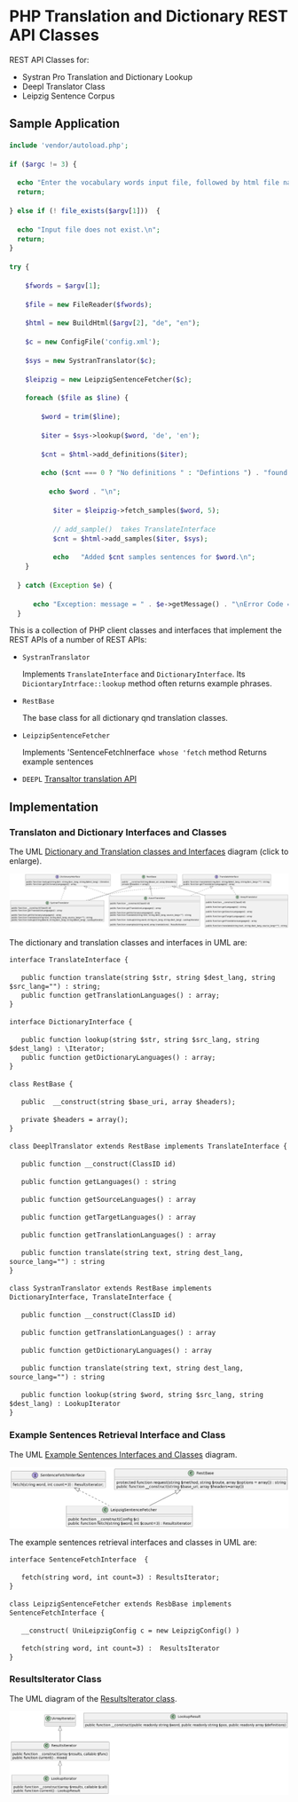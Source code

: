 # PHP Translation and Dictionary REST API Classes

REST API Classes for:

- Systran Pro Translation and Dictionary Lookup
- Deepl Translator Class
- Leipzig Sentence Corpus

## Sample Application

```php
include 'vendor/autoload.php';

if ($argc != 3) {

  echo "Enter the vocabulary words input file, followed by html file name (without .html).\n";
  return;

} else if (! file_exists($argv[1]))  {

  echo "Input file does not exist.\n";
  return;
}

try {
    
    $fwords = $argv[1];
 
    $file = new FileReader($fwords);
    
    $html = new BuildHtml($argv[2], "de", "en");

    $c = new ConfigFile('config.xml');
    
    $sys = new SystranTranslator($c);
    
    $leipzig = new LeipzigSentenceFetcher($c);
  
    foreach ($file as $line) {
       
        $word = trim($line);
        
        $iter = $sys->lookup($word, 'de', 'en');
      
        $cnt = $html->add_definitions($iter); 

        echo ($cnt === 0 ? "No definitions " : "Defintions ") . "found for $word \n";   

          echo $word . "\n";
           
           $iter = $leipzig->fetch_samples($word, 5);
           
           // add_sample()  takes TranslateInterface
           $cnt = $html->add_samples($iter, $sys); 
          
           echo   "Added $cnt samples sentences for $word.\n";
    }
 
  } catch (Exception $e) {

      echo "Exception: message = " . $e->getMessage() . "\nError Code = " . $e->getCode() . "\n";
  }
```

This is a collection of PHP client classes and interfaces that implement the REST APIs of a number of REST APIs:

- `SystranTranslator`

   Implements `TranslateInterface` and `DictionaryInterface`. Its `DiciontaryIntrface::lookup` method  often returns example phrases.

-  `RestBase`

    The base class for all dictionary qnd translation classes. 

- `LeipzipSentenceFetcher`

   Implements 'SentenceFetchInerface` whose 'fetch` method Returns example sentences

- `DEEPL` [Transaltor translation API](https://www.deepl.com/docs-api)

## Implementation

### Translaton and Dictionary Interfaces and Classes

The UML [Dictionary and Translation classes and Interfaces](/assets/images/dict-trans-classes.png) diagram (click to enlarge).

![UML Dictionary and Translation Classes and Interface Diagram](/assets/images/dict-trans-classes.png)

The dictionary and translation classes and interfaces in UML are:

```plantuml
interface TranslateInterface {

   public function translate(string $str, string $dest_lang, string $src_lang="") : string;
   public function getTranslationLanguages() : array;
}

interface DictionaryInterface {
   
   public function lookup(string $str, string $src_lang, string $dest_lang) : \Iterator; 
   public function getDictionaryLanguages() : array; 
}

class RestBase {

   public  __construct(string $base_uri, array $headers); 
  
   private $headers = array(); 
}

class DeeplTranslator extends RestBase implements TranslateInterface {
   
   public function __construct(ClassID id)
   
   public function getLanguages() : string

   public function getSourceLanguages() : array

   public function getTargetLanguages() : array
   
   public function getTranslationLanguages() : array

   public function translate(string text, string dest_lang, source_lang="") : string 
}

class SystranTranslator extends RestBase implements DictionaryInterface, TranslateInterface {

   public function __construct(ClassID id)
   
   public function getTranslationLanguages() : array

   public function getDictionaryLanguages() : array 
    
   public function translate(string text, string dest_lang, source_lang="") : string 
   
   public function lookup(string $word, string $src_lang, string $dest_lang) : LookupIterator
}
```

### Example Sentences Retrieval Interface and Class

The UML [Example Sentences Interfaces and Classes](/assets/images/sentence-fetcher.png) diagram.

![UML of Examples Sentence Retrieval Class and Interface Diagram](/assets/images/sentence-fetcher.png)

The example sentences retrieval interfaces and classes in UML are:

```plantuml
interface SentenceFetchInterface  { 

   fetch(string word, int count=3) : ResultsIterator;
}

class LeipzigSentenceFetcher extends ResbBase implements SentenceFetchInterface {

   __construct( UniLeipzigConfig c = new LeipzigConfig() )
   
   fetch(string word, int count=3) :  ResultsIterator
}
```

### ResultsIterator Class

The UML diagram of the [ResultsIterator class](/assets/images/results-iterator.png).

![UML of ResultIterator](/assets/images/results-iterator.png)
